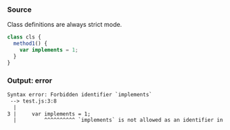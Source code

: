 ### Source
Class definitions are always strict mode.

```js
class cls {
  method1() {
    var implements = 1;
  }
}
```

### Output: error
```txt
Syntax error: Forbidden identifier `implements`
 --> test.js:3:8
  |
3 |     var implements = 1;
  |         ^^^^^^^^^^ `implements` is not allowed as an identifier in this context
```
